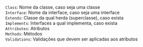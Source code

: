 `Class`: Nome da classe, caso seja uma classe  
`Interface`: Nome da interface, caso seja uma interface  
`Extends`: Classe da qual herda (superclasse), caso exista  
`Implements`: Interfaces a qual implementa, caso exista  
`Attributes`: Atributos  
`Methods`: Métodos  
`Validations`: Validações que devem ser aplicadas aos atributos  